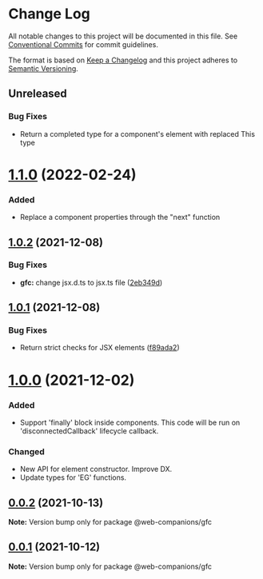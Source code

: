 # Change Log

All notable changes to this project will be documented in this file.
See [Conventional Commits](https://conventionalcommits.org) for commit guidelines.

The format is based on [Keep a Changelog](http://keepachangelog.com/)
and this project adheres to [Semantic Versioning](http://semver.org/).

<!-- ## [X.Y.Z] - YYYY-MM-DD -->

<!-- ### Added -->
<!-- ### Changed -->
<!-- ### Deprecated -->
<!-- ### Removed -->
<!-- ### Bug Fixes -->
<!-- ### Security -->

## Unreleased

### Bug Fixes
  - Return a completed type for a component's element with replaced This type


# [1.1.0](https://github.com/sumbad/web-companions/compare/@web-companions/gfc@1.0.1...@web-companions/gfc@1.1.0) (2022-02-24)

### Added
  - Replace a component properties through the "next" function


## [1.0.2](https://github.com/sumbad/web-companions/compare/@web-companions/gfc@1.0.1...@web-companions/gfc@1.0.2) (2021-12-08)


### Bug Fixes

* **gfc:** change jsx.d.ts to jsx.ts file ([2eb349d](https://github.com/sumbad/web-companions/commit/2eb349d34071a5918348dd98f5ce51e75df40f15))



## [1.0.1](https://github.com/sumbad/web-companions/compare/@web-companions/gfc@1.0.0...@web-companions/gfc@1.0.1) (2021-12-08)


### Bug Fixes

* Return strict checks for JSX elements ([f89ada2](https://github.com/sumbad/web-companions/commit/f89ada2bc41726c25fe87e4dc1aa57ea31d6691c))


# [1.0.0](https://github.com/sumbad/web-companions/compare/@web-companions/gfc@0.0.2...@web-companions/gfc@1.0.0) (2021-12-02)

### Added
  - Support 'finally' block inside components. This code will be run on 'disconnectedCallback' lifecycle callback.

### Changed
  - New API for element constructor. Improve DX.
  - Update types for 'EG' functions.


## [0.0.2](https://github.com/sumbad/web-companions/compare/@web-companions/gfc@0.0.1...@web-companions/gfc@0.0.2) (2021-10-13)

**Note:** Version bump only for package @web-companions/gfc


## [0.0.1](https://github.com/sumbad/web-companions/compare/@web-companions/gfc@0.0.1-develop.4...@web-companions/gfc@0.0.1) (2021-10-12)

**Note:** Version bump only for package @web-companions/gfc
